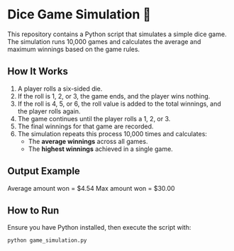 # Dice Game Simulation 🎲  

This repository contains a Python script that simulates a simple dice game. The simulation runs 10,000 games and calculates the average and maximum winnings based on the game rules.  

## How It Works  

1. A player rolls a six-sided die.  
2. If the roll is 1, 2, or 3, the game ends, and the player wins nothing.  
3. If the roll is 4, 5, or 6, the roll value is added to the total winnings, and the player rolls again.  
4. The game continues until the player rolls a 1, 2, or 3.  
5. The final winnings for that game are recorded.  
6. The simulation repeats this process 10,000 times and calculates:  
   - The **average winnings** across all games.  
   - The **highest winnings** achieved in a single game.  

## Output Example  
Average amount won = $4.54
Max amount won = $30.00

## How to Run  

Ensure you have Python installed, then execute the script with:  

```bash
python game_simulation.py
